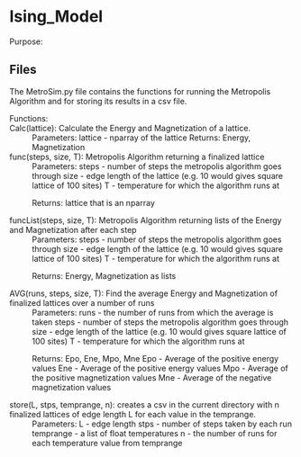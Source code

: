 # Ising_Model
 
Purpose:

## Files


The MetroSim.py file contains the functions for running the Metropolis Algorithm and for storing its results in a csv file.
<dl>
Functions:
<dt>Calc(lattice): Calculate the Energy and Magnetization of a lattice.</dt>
 <dd>Parameters:
   lattice - nparray of the lattice
 Returns: Energy, Magnetization</dd>
 
<dt>func(steps, size, T): Metropolis Algorithm returning a finalized lattice</dt>
 <dd>Parameters:
     steps - number of steps the metropolis algorithm goes through
     size - edge length of the lattice (e.g. 10 would gives square lattice of 100 sites)
     T - temperature for which the algorithm runs at
 
 
 Returns: lattice that is an nparray</dd>
 
 <dt>funcList(steps, size, T): Metropolis Algorithm returning lists of the Energy and Magnetization after each step</dt>
  <dd>Parameters:
     steps - number of steps the metropolis algorithm goes through
     size - edge length of the lattice (e.g. 10 would gives square lattice of 100 sites)
     T - temperature for which the algorithm runs at
 
 
  Returns: Energy, Magnetization as lists</dd>
  
<dt>AVG(runs, steps, size, T): Find the average Energy and Magnetization of finalized lattices over a number of runs</dt>
 <dd>Parameters:
    runs - the number of runs from which the average is taken
    steps - number of steps the metropolis algorithm goes through
    size - edge length of the lattice (e.g. 10 would gives square lattice of 100 sites)
    T - temperature for which the algorithm runs at 
 
 
  Returns: Epo, Ene, Mpo, Mne
    Epo - Average of the positive energy values
    Ene - Average of the positive energy values
    Mpo - Average of the positive magnetization values
    Mne - Average of the negative magnetization values</dd>
    
<dt>store(L, stps, temprange, n): creates a csv in the current directory with n finalized lattices of edge length L for each value in the temprange.</dt>
<dd> Parameters:
    L - edge length
    stps - number of steps taken by each run
    temprange - a list of float temperatures
    n - the number of runs for each temperature value from temprange</dd>
</dl>  
   
